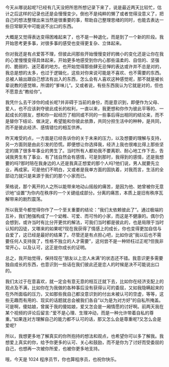 今天从哪说起呢?已经有几天没把所思所想记录下来了，说是最近两天比较忙，估计之后这样的记录也还是会慢慢变少。倒也不是纯粹的懒了或者觉得没意义了，把自己的想法整理出来当然是很重要的事，帮助自己整理思绪的同时，也能去表达一些日常聊天中可能说不出口的东西。

大概是又觉得表达变得困难起来了，也不是一种退化，而是到了一个新的阶段。我开始思考更多事，对很多事的感受也变得更复杂、立体起来。

你对我还是有点爱答不理，但彼此间那些开始慢慢变好的微小的变化还是让你在我的心里慢慢变得具体起来，开始更多地感受到你内心那些温柔的、自信的、坚强的、脆弱的、迷茫着的地方。也开始觉得那些肆无忌惮的表达或许并不总是对的，我总是想的太多，也过于逻辑化，这些对你来说可能是不喜欢、也不需要的东西。总被人输出跟自己想法有出入的东西，怎么会有人喜欢这种感觉呢，那不就是被长辈说教的感觉嘛，所谓的”爹味儿”。又或者说，有些东西我认为它就是对的，但也不愿意去”教给你”。

我凭什么去干涉你的成长呢?并非碍于当前的身份，而是意识到，即便作为父母、爱人，也不应该剥夺彼此成长的权利，一直以来，我更想和你作为彼此平等的、一起成长的朋友，想和你一起经历了相同或不同的一些事后得出相同的结论来，而不是替你下结论、做决定，希望能和你彼此依靠，共同分担生活中的种种，是共同，而不是彼此经济、感情错位的相互供养。

昨天难受的点，一方面是已经告诉你的关于未来的压力，以及想要的理解与支持，另一方面则是由此引发的恐慌。即便想让你选择我，经济上我也很难比得上那些坚定的搞了很多年事业的男生了。当时所有人都劝我不要离职、耐心地工作下去，告诫我男生有了事业、有了钱自然会有感情，可是到那时，我得到的感情，还是我想要的吗?那时陪在我身边的人还是我真正想爱的那个人吗?他们说，男人就要先立业，再成家。可是他们不明白，又或者是我单方面的固执着，对我而言，生活的全部动力就只是来源于我们的那个小家而已。

荣格说，那个离开的人之所以能带来地动山摇般的痛苦，是因为他、她曾被你无意识地”设置”为你内在秩序的一个关键组成部分。分离的痛苦，本质上是旧有秩序瓦解带来的剧烈震荡。

所以我至今都觉得你作了一个至关重要的结论：”我们太依赖彼此了”。通过极端的互补，我们勉强构成了一个幼稚、可爱、而可怜的小家，而这是不健康的。偶尔仍会想到，或许当时有比分开更优的解法，可我们当时都是彼此的，也是局限于当时认知的囚徒，又哪来的如果呢?现在我获得了情感上的成长，你也变得更加自信与自爱了，这已经是最好的结果了。尽管还是有点担心吧，比如你说”我以后也不需要任何人支持我了，性格不独立的人才需要”，这何尝不是一种矫枉过正呢?但我非常开心，以及认可，这正是你成长的证明。

总之，我开始觉得，保持现在”朋友以上恋人未满”的状态还不错。我意识更多需要独自成长的东西，也意识到一些话在我们彼此还是恋人的时候是决不可能说出口的。

我们太过于在意喜欢，就一定会有意无意的相互迁就下去，比如你在经济支配上的观点及不满，比如你在为我做的各种事后没有获得认可的委屈，又如我隐瞒起来的在外所面临的压力，又如那些我自己都没意识到的付出未被认可的空虚，等等，这些无趣而有用的、现实的话题就总会被我们各自”以为是为对方好”的自私所掩盖。可是啊，傻姑娘，曾属于我的傻姑娘，爱又怎会是一厢情愿的讨好啊。前两天我在某个视频的评论后留言:”爱不是心理、生理冲动，而是一种允许带着自私的尊重。”如果连对方理解自己的能力都不认可的话，那又怎么会是尊重呢?又怎么会是爱呢?

所以，我想更多地了解真实的你所抱持的想法和观点，也希望你可以多了解我。我想爱上真实的你，给予你更多的认可、关心和鼓励，而不是你为了讨好而受委屈的自己，也想再一次被你所爱，也被你更多地支持。

哦，今天是 1024 程序员节，你也算程序员，也祝你快乐。
